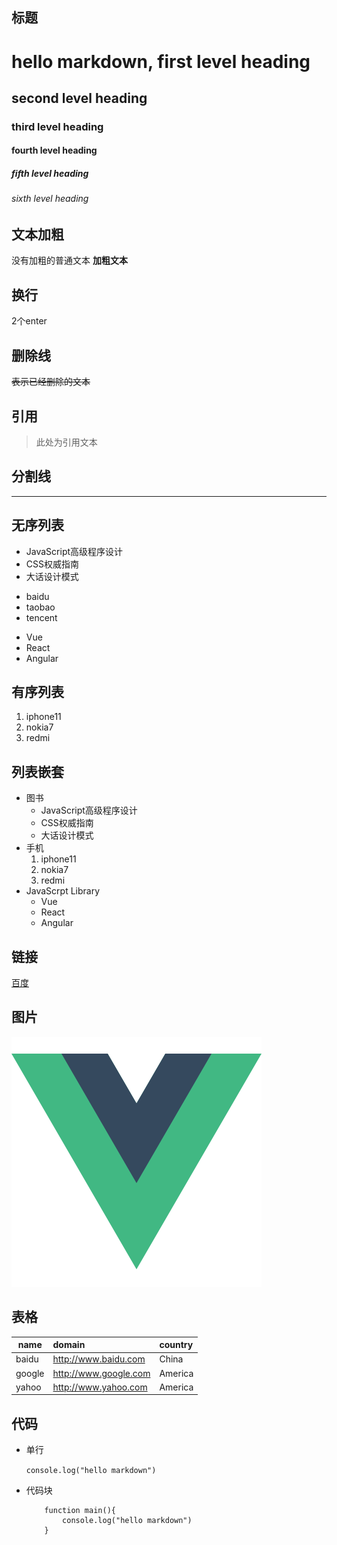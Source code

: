 ## 标题
# hello markdown, first level heading
## second level heading
### third level heading
#### fourth level heading
##### fifth level heading
###### sixth level heading

## 文本加粗
没有加粗的普通文本
**加粗文本**

## 换行
2个enter

## 删除线
~~表示已经删除的文本~~

## 引用
> 此处为引用文本

## 分割线
***

## 无序列表
* JavaScript高级程序设计
* CSS权威指南
* 大话设计模式
+ baidu
+ taobao
+ tencent
- Vue
- React
- Angular

## 有序列表
1. iphone11
2. nokia7
3. redmi

## 列表嵌套
* 图书
    * JavaScript高级程序设计
    * CSS权威指南
    * 大话设计模式
* 手机
    1. iphone11
    2. nokia7
    3. redmi
* JavaScrpt Library
    - Vue
    - React
    - Angular
## 链接
[百度](http://www.baidu.com)
## 图片
![Vuejs logo](../images/vue-logo.png)


## 表格
name|domain|country
-|:-|:-|
baidu|http://www.baidu.com|China
google|http://www.google.com|America
yahoo|http://www.yahoo.com|America

## 代码
 * 单行

    `console.log("hello markdown")`
 * 代码块

    ```
        function main(){
            console.log("hello markdown")
        }
    ```  